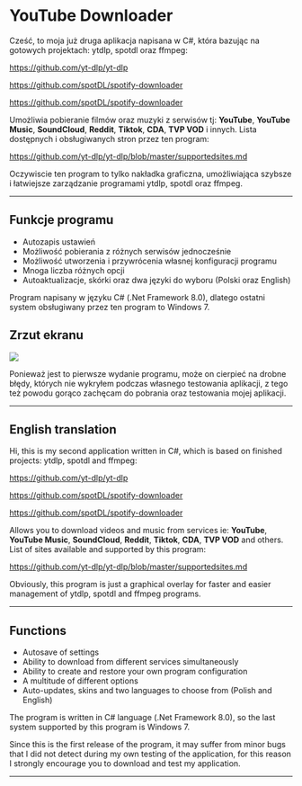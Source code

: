 # YouTube Downloader

Cześć, to moja już druga aplikacja napisana w C#, która bazując na gotowych projektach: ytdlp, spotdl oraz ffmpeg:

https://github.com/yt-dlp/yt-dlp

https://github.com/spotDL/spotify-downloader

https://github.com/spotDL/spotify-downloader


Umożliwia pobieranie filmów oraz muzyki z serwisów tj: **YouTube**, **YouTube Music**, **SoundCloud**, **Reddit**, **Tiktok**, **CDA**, **TVP VOD** i innych.
Lista dostępnych i obsługiwanych stron przez ten program: 

https://github.com/yt-dlp/yt-dlp/blob/master/supportedsites.md

Oczywiscie ten program to tylko nakładka graficzna, umożliwiająca szybsze i łatwiejsze zarządzanie programami ytdlp, spotdl oraz ffmpeg. 

<hr>
<h2>Funkcje programu</h2>

+ Autozapis ustawień
+ Możliwość pobierania z różnych serwisów jednocześnie
+ Możliwość utworzenia i przywrócenia własnej konfiguracji programu
+ Mnoga liczba różnych opcji
+ Autoaktualizacje, skórki oraz dwa języki do wyboru (Polski oraz English)

Program napisany w języku C# (.Net Framework 8.0), dlatego ostatni system obsługiwany przez ten program to Windows 7.

<h2>Zrzut ekranu</h2>

<img src="https://i.imgur.com/7Ugmves.png"/>

Ponieważ jest to pierwsze wydanie programu, może on cierpieć na drobne błędy, których nie wykryłem podczas własnego testowania aplikacji, z tego też powodu gorąco zachęcam do pobrania oraz testowania mojej aplikacji.

<hr>

<h2>English translation</h2>

Hi, this is my second application written in C#, which is based on finished projects: ytdlp, spotdl and ffmpeg:

https://github.com/yt-dlp/yt-dlp

https://github.com/spotDL/spotify-downloader

https://github.com/spotDL/spotify-downloader


Allows you to download videos and music from services ie: **YouTube**, **YouTube Music**, **SoundCloud**, **Reddit**, **Tiktok**, **CDA**, **TVP VOD** and others.
List of sites available and supported by this program: 

https://github.com/yt-dlp/yt-dlp/blob/master/supportedsites.md

Obviously, this program is just a graphical overlay for faster and easier management of ytdlp, spotdl and ffmpeg programs. 

<hr>
<h2>Functions</h2>

+ Autosave of settings
+ Ability to download from different services simultaneously
+ Ability to create and restore your own program configuration
+ A multitude of different options
+ Auto-updates, skins and two languages to choose from (Polish and English)

The program is written in C# language (.Net Framework 8.0), so the last system supported by this program is Windows 7.

Since this is the first release of the program, it may suffer from minor bugs that I did not detect during my own testing of the application, for this reason I strongly encourage you to download and test my application.

<hr>



